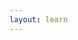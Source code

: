```yaml
---
layout: learn
---
```

<script type="text/javascript">
  LEARN_DMN.Navigation.markAsCompletedSection('section-introduction');
</script>
